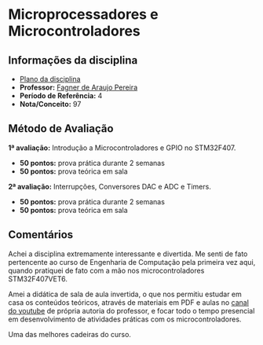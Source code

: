 # Microprocessadores e Microcontroladores

## Informações da disciplina

* [Plano da disciplina](https://estudante.ifpb.edu.br/media/cursos/28/disciplina/microcontroladores_microprocessadores.pdf)
* **Professor:** [Fagner de Araujo Pereira](http://lattes.cnpq.br/8972233136339551)
* **Período de Referência:** 4
* **Nota/Conceito:** 97

## Método de Avaliação

**1ª avaliação:** Introdução a Microcontroladores e GPIO no STM32F407.

* **50 pontos:** prova prática durante 2 semanas
* **50 pontos:** prova teórica em sala

**2ª avaliação:** Interrupções, Conversores DAC e ADC e Timers.

* **50 pontos:** prova prática durante 2 semanas
* **50 pontos:** prova teórica em sala

## Comentários

Achei a disciplina extremamente interessante e divertida. Me senti de fato pertencente ao curso de Engenharia de Computação pela primeira vez aqui, quando pratiquei de fato com a mão nos microcontroladores STM32F407VET6.

Amei a didática de sala de aula invertida, o que nos permitiu estudar em casa os conteúdos teóricos, através de materiais em PDF e aulas no [canal do youtube](https://www.youtube.com/@fagnereng) de própria autoria do professor, e focar todo o tempo presencial em desenvolvimento de atividades práticas com os microcontroladores.

Uma das melhores cadeiras do curso.

